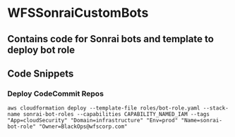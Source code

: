 WFSSonraiCustomBots
=======================
Contains code for Sonrai bots and template to deploy bot role
-----------------------

## Code Snippets

### Deploy CodeCommit Repos
```shell
aws cloudformation deploy --template-file roles/bot-role.yaml --stack-name sonrai-bot-roles --capabilities CAPABILITY_NAMED_IAM --tags "App=cloudSecurity" "Domain=infrastructure" "Env=prod" "Name=sonrai-bot-role" "Owner=BlackOps@wfscorp.com"
```